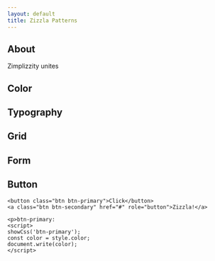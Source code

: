 ```yaml
---
layout: default
title: Zizzla Patterns
---
```

## About
Zimplizzity unites

## Color

<div class="color-swatch bg-primary"></div>

## Typography

## Grid

## Form

## Button
```html_example
<button class="btn btn-primary">Click</button>
<a class="btn btn-secondary" href="#" role="button">Zizzla!</a>

<p>btn-primary:
<script>
showCss('btn-primary');
const color = style.color;
document.write(color);
</script>
```
